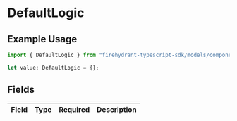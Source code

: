 # DefaultLogic

## Example Usage

```typescript
import { DefaultLogic } from "firehydrant-typescript-sdk/models/components";

let value: DefaultLogic = {};
```

## Fields

| Field       | Type        | Required    | Description |
| ----------- | ----------- | ----------- | ----------- |